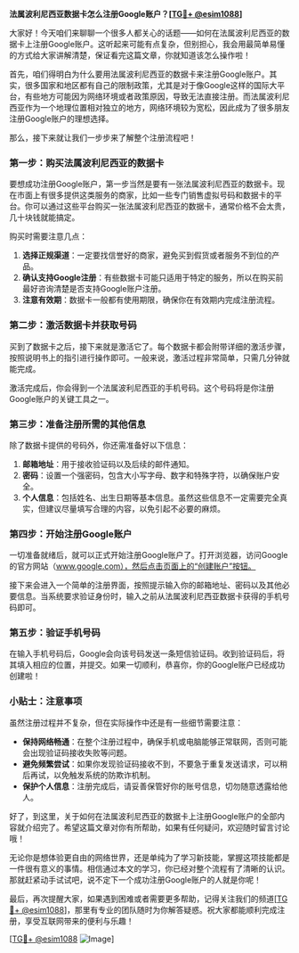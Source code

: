 **法属波利尼西亚数据卡怎么注册Google账户？[[TG💪+ @esim1088](https://t.me/s/esim1088)]**

大家好！今天咱们来聊聊一个很多人都关心的话题——如何在法属波利尼西亚的数据卡上注册Google账户。这听起来可能有点复杂，但别担心，我会用最简单易懂的方式给大家讲解清楚，保证看完这篇文章，你就知道该怎么操作啦！

首先，咱们得明白为什么要用法属波利尼西亚的数据卡来注册Google账户。其实，很多国家和地区都有自己的限制政策，尤其是对于像Google这样的国际大平台，有些地方可能因为网络环境或者政策原因，导致无法直接注册。而法属波利尼西亚作为一个地理位置相对独立的地方，网络环境较为宽松，因此成为了很多朋友注册Google账户的理想选择。

那么，接下来就让我们一步步来了解整个注册流程吧！

### 第一步：购买法属波利尼西亚的数据卡

要想成功注册Google账户，第一步当然是要有一张法属波利尼西亚的数据卡。现在市面上有很多提供这类服务的商家，比如一些专门销售虚拟号码和数据卡的平台。你可以通过这些平台购买一张法属波利尼西亚的数据卡，通常价格不会太贵，几十块钱就能搞定。

购买时需要注意几点：

1. **选择正规渠道**：一定要找信誉好的商家，避免买到假货或者服务不到位的产品。
2. **确认支持Google注册**：有些数据卡可能只适用于特定的服务，所以在购买前最好咨询清楚是否支持Google账户注册。
3. **注意有效期**：数据卡一般都有使用期限，确保你在有效期内完成注册流程。

### 第二步：激活数据卡并获取号码

买到了数据卡之后，接下来就是激活它了。每个数据卡都会附带详细的激活步骤，按照说明书上的指引进行操作即可。一般来说，激活过程非常简单，只需几分钟就能完成。

激活完成后，你会得到一个法属波利尼西亚的手机号码。这个号码将是你注册Google账户的关键工具之一。

### 第三步：准备注册所需的其他信息

除了数据卡提供的号码外，你还需准备好以下信息：

1. **邮箱地址**：用于接收验证码以及后续的邮件通知。
2. **密码**：设置一个强密码，包含大小写字母、数字和特殊字符，以确保账户安全。
3. **个人信息**：包括姓名、出生日期等基本信息。虽然这些信息不一定需要完全真实，但建议尽量填写合理的内容，以免引起不必要的麻烦。

### 第四步：开始注册Google账户

一切准备就绪后，就可以正式开始注册Google账户了。打开浏览器，访问Google的官方网站（www.google.com），然后点击页面上的“创建账户”按钮。

接下来会进入一个简单的注册界面，按照提示输入你的邮箱地址、密码以及其他必要信息。当系统要求验证身份时，输入之前从法属波利尼西亚数据卡获得的手机号码即可。

### 第五步：验证手机号码

在输入手机号码后，Google会向该号码发送一条短信验证码。收到验证码后，将其填入相应的位置，并提交。如果一切顺利，恭喜你，你的Google账户已经成功创建啦！

### 小贴士：注意事项

虽然注册过程并不复杂，但在实际操作中还是有一些细节需要注意：

- **保持网络畅通**：在整个注册过程中，确保手机或电脑能够正常联网，否则可能会出现验证码接收失败等问题。
- **避免频繁尝试**：如果你发现验证码接收不到，不要急于重复发送请求，可以稍后再试，以免触发系统的防欺诈机制。
- **保护个人信息**：注册完成后，请妥善保管好你的账号信息，切勿随意透露给他人。

好了，到这里，关于如何在法属波利尼西亚的数据卡上注册Google账户的全部内容就介绍完了。希望这篇文章对你有所帮助，如果有任何疑问，欢迎随时留言讨论哦！

无论你是想体验更自由的网络世界，还是单纯为了学习新技能，掌握这项技能都是一件很有意义的事情。相信通过本文的学习，你已经对整个流程有了清晰的认识。那就赶紧动手试试吧，说不定下一个成功注册Google账户的人就是你呢！

最后，再次提醒大家，如果遇到困难或者需要更多帮助，记得关注我们的频道[[TG💪+ @esim1088](https://t.me/s/esim1088)]，那里有专业的团队随时为你解答疑惑。祝大家都能顺利完成注册，享受互联网带来的便利与乐趣！

[[TG💪+ @esim1088](https://t.me/s/esim1088) ![Image](https://i.postimg.cc/4NQfJmqS/Snipaste-2025-05-13-00-14-12.png)]